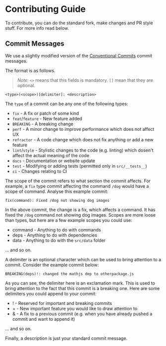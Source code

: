 # Contributing Guide

To contribute, you can do the standard fork, make changes and PR style stuff. For more info read below.

## Commit Messages

We use a slightly modified version of the [Conventional Commits](https://www.conventionalcommits.org/en/v1.0.0/) commit messages.

The format is as follows.

> _Note:_ `<>` means that this fields is mandatory. `[]` mean that they are optional.

```
<type>(<scope>)[delimiter]: <description>
```

The `type` of a commit can be any one of the following types:

- `fix` - A fix or patch of some kind
- `feat`/`feature` - New feature added
- `BREAKING` - A breaking change
- `perf` - A minor change to improve performance which does not affect UX
- `refractor` - A code change which does not fix anything or add a new feature
- `lint`/`style` - Stylistic changes to the code (e.g. linting) which dosen't affect the actual meaning of the code
- `docs` - Documentation or website update
- `test` - Modifying or adding tests (permitted only in `src/__tests__`)
- `ci` - Changes relating to CI

The scope of the commit refers to what section the commit affects. For example, a `fix` type commit affecting the command `/dog` would have a scope of command. Analyse this example commit:

```
fix(command): Fixed /dog not showing dog images
```

In the above commit, the change is a fix, which affects a command. It has fixed the `/dog` command not showing dog images. Scopes are more loose than types, but here are a few example scopes you could use:

- command - Anything to do with commands
- deps - Anything to do with dependencies
- data - Anything to do with the `src/data` folder

... and so on.

A delimiter is an optional character which can be used to bring attention to a commit. Consider the example commit below:

```
BREAKING(deps)!: changed the mathjs dep to otherpackage.js
```

As you can see, the delimiter here is an exclamation mark. This is used to bring attention to the fact that this commit is a breaking one. Here are some delimiters you could append to your commit:

- ! - Reserved for important and breaking commits
- \+ - New important feature you would like to draw attention to
- & - A fix to a previous commit (e.g. when you have already pushed a commit and want to append it)

... and so on.

Finally, a description is just your standard commit message.
